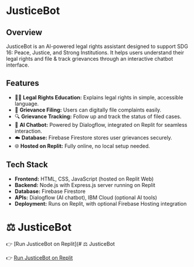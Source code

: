 # JusticeBot

## Overview  
JusticeBot is an AI-powered legal rights assistant designed to support SDG 16: Peace, Justice, and Strong Institutions. It helps users understand their legal rights and file & track grievances through an interactive chatbot interface.

## Features
- 🧑‍⚖️ **Legal Rights Education:** Explains legal rights in simple, accessible language.
- 📩 **Grievance Filing:** Users can digitally file complaints easily.
- 🔍 **Grievance Tracking:** Follow up and track the status of filed cases.
- 🤖 **AI Chatbot:** Powered by Dialogflow, integrated on Replit for seamless interaction.
- ☁️ **Database:** Firebase Firestore stores user grievances securely.
- 🌐 **Hosted on Replit:** Fully online, no local setup needed.

## Tech Stack
- **Frontend:** HTML, CSS, JavaScript (hosted on Replit Web)
- **Backend:** Node.js with Express.js server running on Replit
- **Database:** Firebase Firestore
- **APIs:** Dialogflow (AI chatbot), IBM Cloud (optional AI tools)
- **Deployment:** Runs on Replit, with optional Firebase Hosting integration

# ⚖️ JusticeBot  

👉 [Run JusticeBot on Replit](# ⚖️ JusticeBot  

👉 [Run JusticeBot on Replit](https://replit.com/@dh7742806/justicebot-webpage?s=app)  

